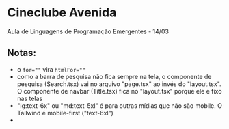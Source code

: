# Cineclube Avenida
Aula de Linguagens de Programação Emergentes - 14/03

## Notas:

- o ``for=""`` vira ``htmlFor=""``
- como a barra de pesquisa não fica sempre na tela, o componente de pesquisa (Search.tsx) vai no arquivo "page.tsx" ao invés do "layout.tsx". O componente de navbar (Title.tsx) fica no "layout.tsx" porque ele é fixo nas telas
- "lg:text-6x" ou "md:text-5xl" é para outras mídias que não são mobile. O Tailwind é mobile-first ("text-6xl")
- 

